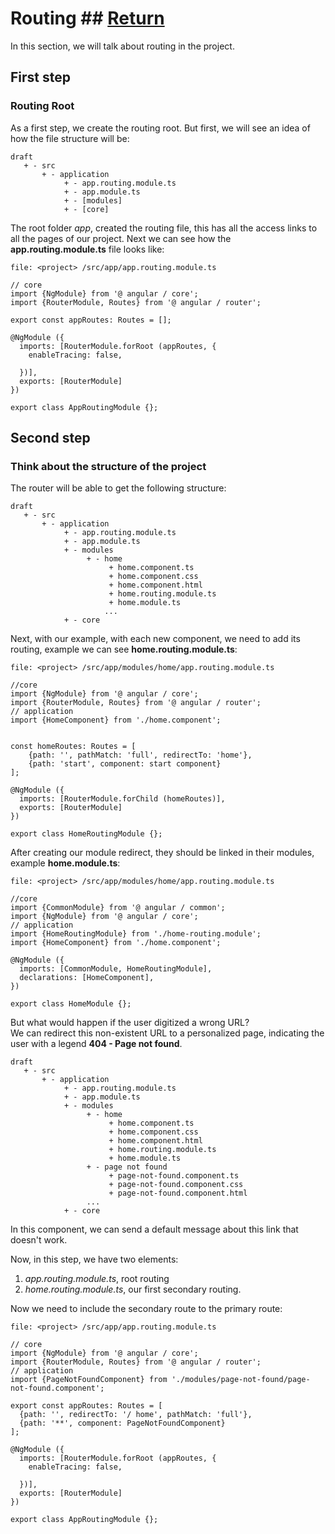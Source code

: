 # Routing ## [Return](https://github.com/brunolopesdemelo/architecture-angular/blob/main/README.md)
In this section, we will talk about routing in the project.

## First step
### Routing Root
As a first step, we create the routing root. But first, we will see an idea of ​​how the file structure will be:

```
draft
   + - src
       + - application
            + - app.routing.module.ts
            + - app.module.ts
            + - [modules]
            + - [core]
```

The root folder *app*, created the routing file, this has all the access links to all the pages of our project. Next we can see how the **app.routing.module.ts** file looks like:


```
file: <project> /src/app/app.routing.module.ts

// core
import {NgModule} from '@ angular / core';
import {RouterModule, Routes} from '@ angular / router';

export const appRoutes: Routes = [];

@NgModule ({
  imports: [RouterModule.forRoot (appRoutes, {
    enableTracing: false,

  })],
  exports: [RouterModule]
})

export class AppRoutingModule {};

```

## Second step
### Think about the structure of the project

The router will be able to get the following structure:

```
draft
   + - src
       + - application
            + - app.routing.module.ts
            + - app.module.ts
            + - modules
                 + - home
                      + home.component.ts
                      + home.component.css
                      + home.component.html
                      + home.routing.module.ts
                      + home.module.ts
                     ...
            + - core
```

Next, with our example, with each new component, we need to add its routing, example we can see **home.routing.module.ts**:

```
file: <project> /src/app/modules/home/app.routing.module.ts

//core
import {NgModule} from '@ angular / core';
import {RouterModule, Routes} from '@ angular / router';
// application
import {HomeComponent} from './home.component';


const homeRoutes: Routes = [
    {path: '', pathMatch: 'full', redirectTo: 'home'},
    {path: 'start', component: start component}
];

@NgModule ({
  imports: [RouterModule.forChild (homeRoutes)],
  exports: [RouterModule]
})

export class HomeRoutingModule {};

```

After creating our module redirect, they should be linked in their modules, example **home.module.ts**:

```
file: <project> /src/app/modules/home/app.routing.module.ts

//core
import {CommonModule} from '@ angular / common';
import {NgModule} from '@ angular / core';
// application
import {HomeRoutingModule} from './home-routing.module';
import {HomeComponent} from './home.component';

@NgModule ({
  imports: [CommonModule, HomeRoutingModule],
  declarations: [HomeComponent],
})

export class HomeModule {};

```

But what would happen if the user digitized a wrong URL? <br />
We can redirect this non-existent URL to a personalized page, indicating the user with a legend **404 - Page not found**.

```
draft
   + - src
       + - application
            + - app.routing.module.ts
            + - app.module.ts
            + - modules
                 + - home
                      + home.component.ts
                      + home.component.css
                      + home.component.html
                      + home.routing.module.ts
                      + home.module.ts
                 + - page not found
                      + page-not-found.component.ts
                      + page-not-found.component.css
                      + page-not-found.component.html
                 ...
            + - core
```

In this component, we can send a default message about this link that doesn't work.

Now, in this step, we have two elements:
1. *app.routing.module.ts*, root routing
2. *home.routing.module.ts*, our first secondary routing.

Now we need to include the secondary route to the primary route:

```
file: <project> /src/app/app.routing.module.ts

// core
import {NgModule} from '@ angular / core';
import {RouterModule, Routes} from '@ angular / router';
// application
import {PageNotFoundComponent} from './modules/page-not-found/page-not-found.component';

export const appRoutes: Routes = [
  {path: '', redirectTo: '/ home', pathMatch: 'full'},
  {path: '**', component: PageNotFoundComponent}
];

@NgModule ({
  imports: [RouterModule.forRoot (appRoutes, {
    enableTracing: false,

  })],
  exports: [RouterModule]
})

export class AppRoutingModule {};

```
